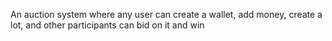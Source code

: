 An auction system where any user can create a wallet, add money, create a lot, and other participants can bid on it and win
